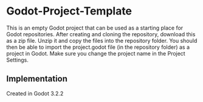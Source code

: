 # Godot-Project-Template

This is an empty Godot project that can be used as a starting place for Godot repositories. After creating and cloning the repository, download this as a zip file. Unzip it and copy the files into the repository folder. You should then be able to import the project.godot file (in the repository folder) as a project in Godot. Make sure you change the project name in the Project Settings.

## Implementation
Created in Godot 3.2.2
